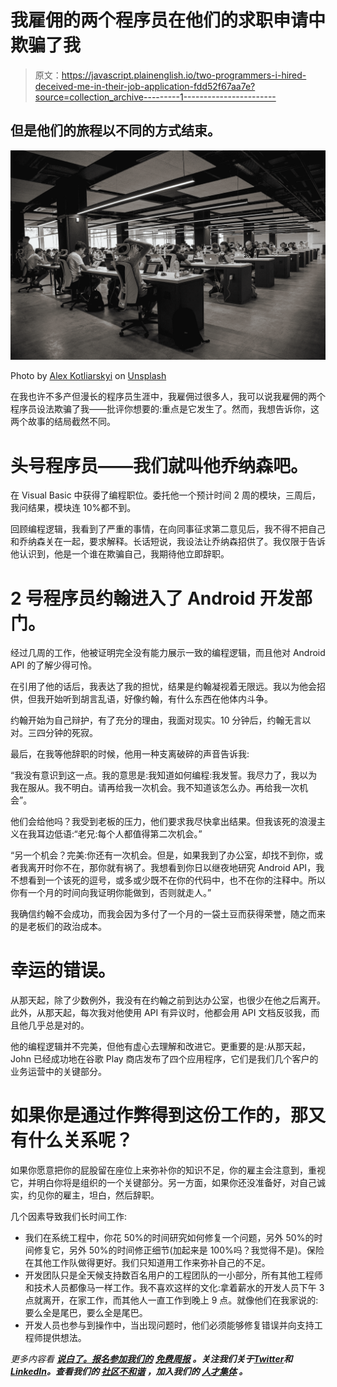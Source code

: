 # 我雇佣的两个程序员在他们的求职申请中欺骗了我

> 原文：<https://javascript.plainenglish.io/two-programmers-i-hired-deceived-me-in-their-job-application-fdd52f67aa7e?source=collection_archive---------1----------------------->

## 但是他们的旅程以不同的方式结束。

![](img/d6c207da12792a3875c4677c446b0caa.png)

Photo by [Alex Kotliarskyi](https://unsplash.com/@frantic?utm_source=medium&utm_medium=referral) on [Unsplash](https://unsplash.com?utm_source=medium&utm_medium=referral)

在我也许不多产但漫长的程序员生涯中，我雇佣过很多人，我可以说我雇佣的两个程序员设法欺骗了我——批评你想要的:重点是它发生了。然而，我想告诉你，这两个故事的结局截然不同。

# 头号程序员——我们就叫他乔纳森吧。

在 Visual Basic 中获得了编程职位。委托他一个预计时间 2 周的模块，三周后，我问结果，模块连 10%都不到。

回顾编程逻辑，我看到了严重的事情，在向同事征求第二意见后，我不得不把自己和乔纳森关在一起，要求解释。长话短说，我设法让乔纳森招供了。我仅限于告诉他认识到，他是一个谁在欺骗自己，我期待他立即辞职。

# 2 号程序员约翰进入了 Android 开发部门。

经过几周的工作，他被证明完全没有能力展示一致的编程逻辑，而且他对 Android API 的了解少得可怜。

在引用了他的话后，我表达了我的担忧，结果是约翰凝视着无限远。我以为他会招供，但我开始听到胡言乱语，好像约翰，有什么东西在他体内斗争。

约翰开始为自己辩护，有了充分的理由，我面对现实。10 分钟后，约翰无言以对。三四分钟的死寂。

最后，在我等他辞职的时候，他用一种支离破碎的声音告诉我:

“我没有意识到这一点。我的意思是:我知道如何编程:我发誓。我尽力了，我以为我在服从。我不明白。请再给我一次机会。我不知道该怎么办。再给我一次机会”。

他们会给他吗？我受到老板的压力，他们要求我尽快拿出结果。但我该死的浪漫主义在我耳边低语:“老兄:每个人都值得第二次机会。”

“另一个机会？完美:你还有一次机会。但是，如果我到了办公室，却找不到你，或者我离开时你不在，那你就有祸了。我想看到你日以继夜地研究 Android API，我不想看到一个该死的逗号，或多或少既不在你的代码中，也不在你的注释中。所以你有一个月的时间向我证明你能做到，否则就走人。”

我确信约翰不会成功，而我会因为多付了一个月的一袋土豆而获得荣誉，随之而来的是老板们的政治成本。

# 幸运的错误。

从那天起，除了少数例外，我没有在约翰之前到达办公室，也很少在他之后离开。此外，从那天起，每次我对他使用 API 有异议时，他都会用 API 文档反驳我，而且他几乎总是对的。

他的编程逻辑并不完美，但他有虚心去理解和改进它。更重要的是:从那天起，John 已经成功地在谷歌 Play 商店发布了四个应用程序，它们是我们几个客户的业务运营中的关键部分。

# 如果你是通过作弊得到这份工作的，那又有什么关系呢？

如果你愿意把你的屁股留在座位上来弥补你的知识不足，你的雇主会注意到，重视它，并明白你将是组织的一个关键部分。另一方面，如果你还没准备好，对自己诚实，约见你的雇主，坦白，然后辞职。

几个因素导致我们长时间工作:

*   我们在系统工程中，你花 50%的时间研究如何修复一个问题，另外 50%的时间修复它，另外 50%的时间修正细节(加起来是 100%吗？我觉得不是)。保险在其他工作队做得更好。我们只知道用工作来弥补自己的不足。
*   开发团队只是全天候支持数百名用户的工程团队的一小部分，所有其他工程师和技术人员都像马一样工作。我不喜欢这样的文化:拿着薪水的开发人员下午 3 点就离开，在家工作，而其他人一直工作到晚上 9 点。就像他们在我家说的:要么全是尾巴，要么全是尾巴。
*   开发人员也参与到操作中，当出现问题时，他们必须能够修复错误并向支持工程师提供想法。

*更多内容看* [***说白了。报名参加我们的***](https://plainenglish.io/) **[***免费周报***](http://newsletter.plainenglish.io/) *。关注我们关于*[***Twitter***](https://twitter.com/inPlainEngHQ)*和*[***LinkedIn***](https://www.linkedin.com/company/inplainenglish/)*。查看我们的* [***社区不和谐***](https://discord.gg/GtDtUAvyhW) *，加入我们的* [***人才集体***](https://inplainenglish.pallet.com/talent/welcome) *。***